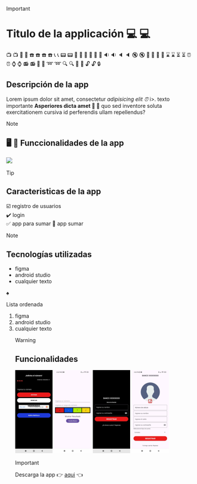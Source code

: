 >[!IMPORTANT]
><h1>Titulo de la applicación 💻 💻</h1>
📺 :tv:
📱 :iphone:	☎️ :phone:	☎️ :telephone:
📞 :telephone_receiver:	📟 :pager:	📠 :fax:
💽 :minidisc:	📼 :vhs:	🔉 :sound:
🔈 :speaker:	🔇 :mute:	📢 :loudspeaker:
📣 :mega:	⌛ :hourglass:	⏳ :hourglass_flowing_sand:
⏰ :alarm_clock:	⌚ :watch:	📻 :radio:
📡 :satellite:	➿ :loop:	🔍 :mag:
🔎 :mag_right:	🔓 :unlock:	🔒 

<h2>Descripción de la app</h2>
<p>Lorem ipsum dolor sit amet, consectetur <i>  adipisicing elit ⏰ </i>i>. texto importante <b>Asperiores dicta amet 📖 </b> 📝 quo sed inventore soluta exercitationem cursiva id perferendis ullam repellendus?</p>

>[!NOTE]
><h2> 🖥️ 📁 Funccionalidades de la app </h2>
<img src="https://github.com/user-attachments/assets/91c5e5de-a2f9-4199-a968-28cb3cb0eaf9" width="100">

>[!TIP]
><h2>Caracteristicas de la app</h2>
☑️ registro de usuarios <br>
✔️ login <br>
✅ app para sumar
🔘 app sumar

>[!NOTE]
><h2>Tecnologías utilizadas</h2>
<ul>
  <li>figma</li>
  <li>android studio</li>
  <li>cualquier texto</li>
</ul>

♠ 
<p>Lista ordenada</p>
<ol>
  <li>figma</li>
  <li>android studio</li>
  <li>cualquier texto</li>
</0l>

>[!WARNING]
><h2>Funcionalidades</h2>

<p>
  <img src="https://github.com/DarwinChamba/appDeber/blob/main/imagenes/img_uno.jpeg?raw=true" width="100">
  <img src="https://github.com/DarwinChamba/appDeber/blob/main/imagenes/img_dos.jpeg?raw=true" width="100">
  <img src="https://github.com/DarwinChamba/appDeber/blob/main/imagenes/img_3.jpeg?raw=true" width="100">
  <img src="https://github.com/DarwinChamba/appDeber/blob/main/imagenes/img_4.jpeg?raw=true" width="100">
</p>

>[!IMPORTANT]
><p>Descarga la app 👉 <a href="https://gist.github.com/rxaviers/7360908">aqui</a> 👈  </p>

